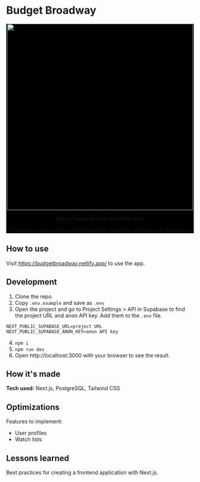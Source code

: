 # Budget Broadway
<div id="screenshot" align="center" style="background-color: #000;">
    <img src="https://user-images.githubusercontent.com/52875611/211209349-ba55e5a7-3620-494c-8f95-f222953894cd.png" width="500px">
    <p>https://budgetbroadway.netlify.app/</p>
    <p>Information about discounted tickets for musicals and plays on Broadway</p>
</div>

## How to use
Visit https://budgetbroadway.netlify.app/ to use the app.

## Development
1. Clone the repo.
2. Copy `.env.example` and save as `.env`
3. Open the project and go to Project Settings > API in Supabase to find the project URL and anon API key. Add them to the `.env` file.
```
NEXT_PUBLIC_SUPABASE_URL=project URL
NEXT_PUBLIC_SUPABASE_ANON_KEY=anon API key
```
4. `npm i`
5. `npm run dev`
6. Open http://localhost:3000 with your browser to see the result.

## How it's made
**Tech used:** Next.js, PostgreSQL, Tailwind CSS

## Optimizations
Features to implement:
- User profiles
- Watch lists

## Lessons learned
Best practices for creating a frontend application with Next.js.